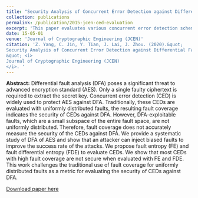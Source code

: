 ```yaml
---
title: "Security Analysis of Concurrent Error Detection against Differential Fault Analysis"
collection: publications
permalink: /publication/2015-jcen-ced-evaluation
excerpt: 'This paper evaluates various concurrent error detection schemes by two proposed metrics: fault entropy and fault differential entropy.' 
date: 15-05-01
venue: 'Journal of Cryptographic Engineering (JCEN)'
citation: 'Z. Yang, C. Jin, Y. Tian, J. Lai, J. Zhou. (2020).&quot;
Security Analysis of Concurrent Error Detection against Differential Fault Analysis
&quot; <i>
Journal of Cryptographic Engineering (JCEN)
</i>. '
---
```


<b>Abstract:</b> Differential fault analysis (DFA) poses a significant threat to advanced encryption standard (AES). Only a single faulty ciphertext is required to extract the secret key. Concurrent error detection (CED) is widely used to protect AES against DFA. Traditionally, these CEDs are evaluated
with uniformly distributed faults, the resulting fault coverage indicates the security of CEDs against DFA. However, DFA-exploitable faults, which are a small subspace of the entire fault space, are not uniformly distributed. Therefore, fault coverage does not accurately measure the security of the
CEDs against DFA. We provide a systematic study of DFA of AES and show that an attacker can inject biased faults to improve the success rate of the attacks. We propose fault entropy (FE) and fault differential entropy (FDE) to evaluate CEDs. We show that most CEDs with high fault coverage are not secure when evaluated with FE and FDE. This work challenges the traditional use of fault coverage for uniformly distributed faults as a metric for evaluating the security of CEDs against DFA.

[Download paper here](http://link.springer.com/article/10.1007/s13389-014-0092-8)